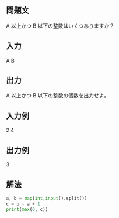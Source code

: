 ## 問題文
A 以上かつ 
B 以下の整数はいくつありますか？
## 入力
A B
## 出力
A 以上かつ 
B 以下の整数の個数を出力せよ。
## 入力例
2 4
## 出力例
3
## 解法

```python
a, b = map(int,input().split())
c = b - a + 1
print(max(0, c))